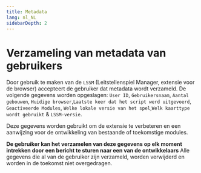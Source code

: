 ```yaml
---
title: Metadata
lang: nl_NL
sidebarDepth: 2
---
```


# Verzameling van metadata van gebruikers

Door gebruik te maken van de `LSSM` (Leitstellenspiel Manager, extensie voor de browser) accepteert de gebruiker dat metadata wordt verzameld. De volgende gegevens worden opgeslagen: `User ID`, `Gebruikersnaam`, `Aantal gebouwen`, `Huidige browser`,`Laatste keer dat het script werd uitgevoerd`, `Geactiveerde Modules`, `Welke lokale versie van het spel`,`Welk kaarttype wordt gebruikt` & `LSSM-versie`.

Deze gegevens worden gebruikt om de extensie te verbeteren en een aanwijzing voor de ontwikkeling van bestaande of toekomstige modules.

**De gebruiker kan het verzamelen van deze gegevens op elk moment intrekken door een bericht te sturen naar een van de ontwikkelaars** Alle gegevens die al van de gebruiker zijn verzameld, worden verwijderd en worden in de toekomst niet overgedragen.
